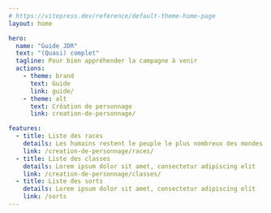 ```yaml
---
# https://vitepress.dev/reference/default-theme-home-page
layout: home

hero:
  name: "Guide JDR"
  text: "(Quasi) complet"
  tagline: Pour bien appréhender la campagne à venir
  actions:
    - theme: brand
      text: Guide
      link: guide/
    - theme: alt
      text: Création de personnage
      link: creation-de-personnage/

features:
  - title: Liste des races
    details: Les humains restent le peuple le plus nombreux des mondes de D&D, mais ils vivent et travaillent aux côtés des nains, des elfes, des halfelins et d'innombrables autres espèces fantastiques.
    link: /creation-de-personnage/races/
  - title: Liste des classes
    details: Lorem ipsum dolor sit amet, consectetur adipiscing elit
    link: /creation-de-personnage/classes/
  - title: Liste des sorts
    details: Lorem ipsum dolor sit amet, consectetur adipiscing elit
    link: /sorts
---
```


